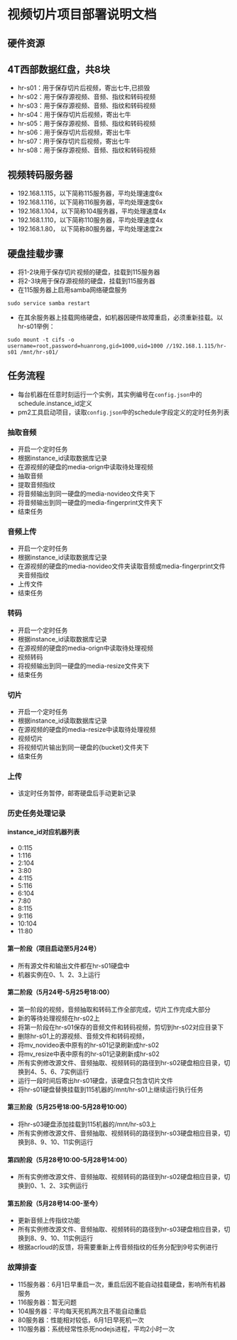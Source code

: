 # 视频切片项目部署说明文档

## 硬件资源

## 4T西部数据红盘，共8块

- hr-s01：用于保存切片后视频，寄出七牛,已损毁
- hr-s02：用于保存源视频、音频、指纹和转码视频
- hr-s03：用于保存源视频、音频、指纹和转码视频
- hr-s04：用于保存切片后视频，寄出七牛
- hr-s05：用于保存源视频、音频、指纹和转码视频
- hr-s06：用于保存切片后视频，寄出七牛
- hr-s07：用于保存切片后视频，寄出七牛
- hr-s08：用于保存源视频、音频、指纹和转码视频

## 视频转码服务器

- 192.168.1.115，以下简称115服务器，平均处理速度6x
- 192.168.1.116，以下简称116服务器，平均处理速度6x
- 192.168.1.104，以下简称104服务器，平均处理速度4x
- 192.168.1.110，以下简称110服务器，平均处理速度4x
- 192.168.1.80， 以下简称80服务器，平均处理速度2x

## 硬盘挂载步骤

- 将1-2块用于保存切片视频的硬盘，挂载到115服务器
- 将2-3块用于保存源视频的硬盘，挂载到115服务器
- 在115服务器上启用samba网络硬盘服务

```
sudo service samba restart
```

- 在其余服务器上挂载网络硬盘，如机器因硬件故障重启，必须重新挂载。以hr-s01举例：

```
sudo mount -t cifs -o username=root,password=huanrong,gid=1000,uid=1000 //192.168.1.115/hr-s01 /mnt/hr-s01/
```

## 任务流程

- 每台机器在任意时刻运行一个实例，其实例编号在```config.json```中的schedule.instance_id定义
- pm2工具启动项目，读取```config.json```中的schedule字段定义的定时任务列表

### 抽取音频

- 开启一个定时任务
- 根据instance_id读取数据库记录
- 在源视频的硬盘的media-orign中读取待处理视频
- 抽取音频
- 提取音频指纹
- 将音频输出到同一硬盘的media-novideo文件夹下
- 将音频输出到同一硬盘的media-fingerprint文件夹下
- 结束任务

### 音频上传

- 开启一个定时任务
- 根据instance_id读取数据库记录
- 在源视频的硬盘的media-novideo文件夹读取音频或media-fingerprint文件夹音频指纹
- 上传文件
- 结束任务

### 转码

- 开启一个定时任务
- 根据instance_id读取数据库记录
- 在源视频的硬盘的media-orign中读取待处理视频
- 视频转码
- 将视频输出到同一硬盘的media-resize文件夹下
- 结束任务

### 切片

- 开启一个定时任务
- 根据instance_id读取数据库记录
- 在源视频的硬盘的media-resize中读取待处理视频
- 视频切片
- 将视频切片输出到同一硬盘的{bucket}文件夹下
- 结束任务

### 上传

- 该定时任务暂停，邮寄硬盘后手动更新记录

### 历史任务处理记录

#### instance_id对应机器列表

- 0:115
- 1:116
- 2:104
- 3:80
- 4:115
- 5:116
- 6:104
- 7:80
- 8:115
- 9:116
- 10:104
- 11:80

#### 第一阶段（项目启动至5月24号）

- 所有源文件和输出文件都在hr-s01硬盘中
- 机器实例在0、1、2、3上运行

#### 第二阶段（5月24号-5月25号18:00）

- 第一阶段的视频，音频抽取和转码工作全部完成，切片工作完成大部分
- 新的等待处理视频在hr-s02上
- 将第一阶段在hr-s01保存的音频文件和转码视频，剪切到hr-s02对应目录下
- 删除hr-s01上的源视频、音频文件和转码视频，
- 将mv_novideo表中原有的hr-s01记录刷新成hr-s02
- 将mv_resize中表中原有的hr-s01记录刷新成hr-s02
- 所有实例修改源文件、音频抽取、视频转码的路径到hr-s02硬盘相应目录，切换到4、5、6、7实例运行
- 运行一段时间后寄出hr-s01硬盘，该硬盘只包含切片文件
- 将hr-s01硬盘替换挂载到115机器的/mnt/hr-s01上继续运行执行任务

#### 第三阶段（5月25号18:00-5月28号10:00）

- 将hr-s03硬盘添加挂载到115机器的/mnt/hr-s03上
- 所有实例修改源文件、音频抽取、视频转码的路径到hr-s03硬盘相应目录，切换到8、9、10、11实例运行

#### 第四阶段（5月28号10:00-5月28号14:00）

- 所有实例修改源文件、音频抽取、视频转码的路径到hr-s02硬盘相应目录，切换到0、1、2、3实例运行

#### 第五阶段（5月28号14:00-至今）

- 更新音频上传指纹功能
- 所有实例修改源文件、音频抽取、视频转码的路径到hr-s03硬盘相应目录，切换到8、9、10、11实例运行
- 根据acrloud的反馈，将需要重新上传音频指纹的任务分配到9号实例进行


### 故障排查

- 115服务器：6月1日早重启一次，重启后因不能自动挂载硬盘，影响所有机器服务
- 116服务器：暂无问题
- 104服务器：平均每天死机两次且不能自动重启
- 80服务器：性能相对较低，6月1日早死机一次
- 110服务器：系统经常性杀死nodejs进程，平均2小时一次
